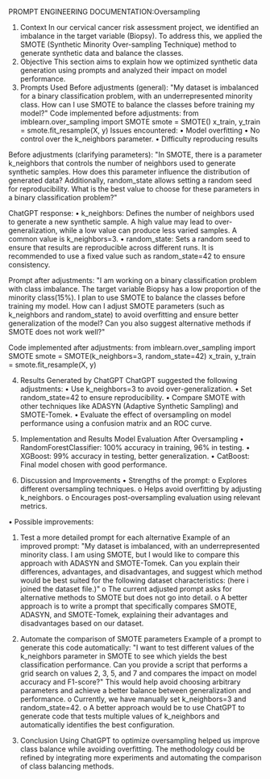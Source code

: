 PROMPT ENGINEERING DOCUMENTATION:Oversampling
1. Context
In our cervical cancer risk assessment project, we identified an imbalance in the target variable (Biopsy). To address this, we applied the SMOTE (Synthetic Minority Over-sampling Technique) method to generate synthetic data and balance the classes.
2. Objective
This section aims to explain how we optimized synthetic data generation using prompts and analyzed their impact on model performance.
3. Prompts Used
Before adjustments (general):
"My dataset is imbalanced for a binary classification problem, with an underrepresented minority class. How can I use SMOTE to balance the classes before training my model?"
Code implemented before adjustments:
from imblearn.over_sampling import SMOTE
smote = SMOTE()
x_train, y_train = smote.fit_resample(X, y)
Issues encountered:
•	 Model overfitting
•	No control over the k_neighbors parameter.
•	Difficulty reproducing results

Before adjustments (clarifying parameters):
"In SMOTE, there is a parameter k_neighbors that controls the number of neighbors used to generate synthetic samples. How does this parameter influence the distribution of generated data? Additionally, random_state allows setting a random seed for reproducibility. What is the best value to choose for these parameters in a binary classification problem?"

ChatGPT response:
•	k_neighbors: Defines the number of neighbors used to generate a new synthetic sample. A high value may lead to over-generalization, while a low value can produce less varied samples. A common value is k_neighbors=3.
•	random_state: Sets a random seed to ensure that results are reproducible across different runs. It is recommended to use a fixed value such as random_state=42 to ensure consistency.

Prompt after adjustments:
"I am working on a binary classification problem with class imbalance. The target variable Biopsy has a low proportion of the minority class(15%). I plan to use SMOTE to balance the classes before training my model. How can I adjust SMOTE parameters (such as k_neighbors and random_state) to avoid overfitting and ensure better generalization of the model? Can you also suggest alternative methods if SMOTE does not work well?"

Code implemented after adjustments:
from imblearn.over_sampling import SMOTE
smote = SMOTE(k_neighbors=3, random_state=42)
x_train, y_train = smote.fit_resample(X, y)

4. Results Generated by ChatGPT
ChatGPT suggested the following adjustments:
•	Use k_neighbors=3 to avoid over-generalization.
•	Set random_state=42 to ensure reproducibility.
•	Compare SMOTE with other techniques like ADASYN (Adaptive Synthetic Sampling) and SMOTE-Tomek.
•	Evaluate the effect of oversampling on model performance using a confusion matrix and an ROC curve.

5. Implementation and Results
Model Evaluation After Oversampling
•	RandomForestClassifier: 100% accuracy in training, 96% in testing.
•	XGBoost: 99% accuracy in testing, better generalization.
•	CatBoost: Final model chosen with good performance.


6. Discussion and Improvements
•	Strengths of the prompt:
o	Explores different oversampling techniques.
o	Helps avoid overfitting by adjusting k_neighbors.
o	Encourages post-oversampling evaluation using relevant metrics.


•	Possible improvements:
1.	Test a more detailed prompt for each alternative
Example of an improved prompt:
"My dataset is imbalanced, with an underrepresented minority class. I am using SMOTE, but I would like to compare this approach with ADASYN and SMOTE-Tomek. Can you explain their differences, advantages, and disadvantages, and suggest which method would be best suited for the following dataset characteristics: (here i joined the dataset file.)"
o	The current adjusted prompt asks for alternative methods to SMOTE but does not go into detail.
o	A better approach is to write a prompt that specifically compares SMOTE, ADASYN, and SMOTE-Tomek, explaining their advantages and disadvantages based on our dataset.

2.	Automate the comparison of SMOTE parameters
Example of a prompt to generate this code automatically:
"I want to test different values of the k_neighbors parameter in SMOTE to see which yields the best classification performance. Can you provide a script that performs a grid search on values 2, 3, 5, and 7 and compares the impact on model accuracy and F1-score?"
This would help avoid choosing arbitrary parameters and achieve a better balance between generalization and performance.
o	Currently, we have manually set k_neighbors=3 and random_state=42.
o	A better approach would be to use ChatGPT to generate code that tests multiple values of k_neighbors and automatically identifies the best configuration.


7. Conclusion
Using ChatGPT to optimize oversampling helped us improve class balance while avoiding overfitting. The methodology could be refined by integrating more experiments and automating the comparison of class balancing methods.
